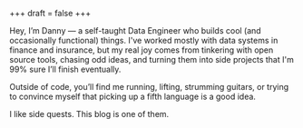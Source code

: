 +++
draft = false
+++

Hey, I’m Danny — a self-taught Data Engineer who builds cool (and occasionally functional) things. I've worked mostly with data systems in finance and insurance, but my real joy comes from tinkering with open source tools, chasing odd ideas, and turning them into side projects that I'm 99% sure I’ll finish eventually.

Outside of code, you’ll find me running, lifting, strumming guitars, or trying to convince myself that picking up a fifth language is a good idea.

I like side quests. This blog is one of them.
